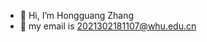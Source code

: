 - 👋 Hi, I’m Hongguang Zhang
- 👀 my email is 2021302181107@whu.edu.cn

<!---
Genuine-GG-bond/Genuine-GG-bond is a ✨ special ✨ repository because its `README.md` (this file) appears on your GitHub profile.
You can click the Preview link to take a look at your changes.
--->
